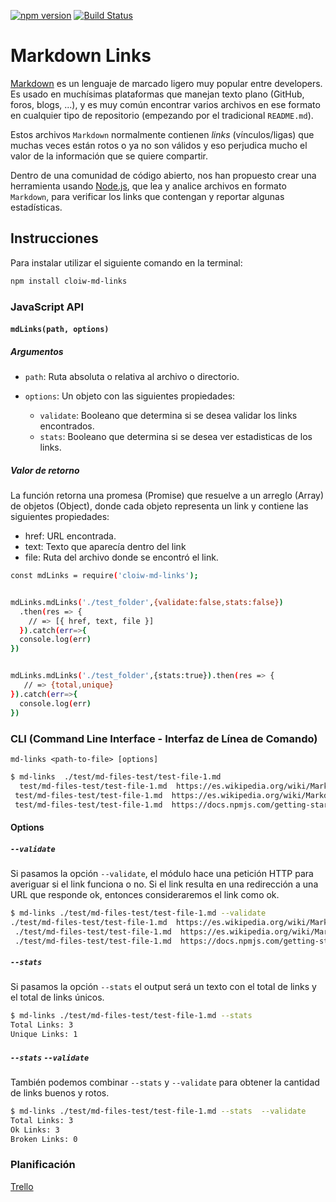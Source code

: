 [![npm version](https://badge.fury.io/js/cloiw-md-links.svg)](https://badge.fury.io/js/cloiw-md-links)
[![Build Status](https://travis-ci.org/Cloiw/SCL009-md-links.svg?branch=master)](https://travis-ci.org/Cloiw/SCL009-md-links)


# Markdown Links

[Markdown](https://es.wikipedia.org/wiki/Markdown) es un lenguaje de marcado
ligero muy popular entre developers. Es usado en muchísimas plataformas que
manejan texto plano (GitHub, foros, blogs, ...), y es muy común
encontrar varios archivos en ese formato en cualquier tipo de repositorio
(empezando por el tradicional `README.md`).

Estos archivos `Markdown` normalmente contienen _links_ (vínculos/ligas) que
muchas veces están rotos o ya no son válidos y eso perjudica mucho el valor de
la información que se quiere compartir.

Dentro de una comunidad de código abierto, nos han propuesto crear una
herramienta usando [Node.js](https://nodejs.org/), que lea y analice archivos
en formato `Markdown`, para verificar los links que contengan y reportar
algunas estadísticas.



## Instrucciones

Para instalar utilizar el siguiente comando en la terminal: 
```sh
npm install cloiw-md-links
```




### JavaScript API



#### `mdLinks(path, options)`


##### Argumentos

- `path`: Ruta absoluta o relativa al archivo o directorio.

- `options`: Un objeto con las siguientes propiedades:
  * `validate`: Booleano que determina si se desea validar los links
    encontrados.
  * `stats`: Booleano que determina si se desea ver estadisticas de los links.

##### Valor de retorno
La función retorna una promesa (Promise) que resuelve a un arreglo (Array) de objetos (Object), donde cada objeto representa un link y contiene las siguientes propiedades:

- href: URL encontrada.
- text: Texto que aparecía dentro del link
- file: Ruta del archivo donde se encontró el link.

```sh
const mdLinks = require('cloiw-md-links');


mdLinks.mdLinks('./test_folder',{validate:false,stats:false})
  .then(res => {
    // => [{ href, text, file }]
  }).catch(err=>{
  console.log(err)
})


mdLinks.mdLinks('./test_folder',{stats:true}).then(res => {
   // => {total,unique}
}).catch(err=>{
  console.log(err)
}) 
```

### CLI (Command Line Interface - Interfaz de Línea de Comando)


`md-links <path-to-file> [options]`



```sh
$ md-links  ./test/md-files-test/test-file-1.md
  test/md-files-test/test-file-1.md  https://es.wikipedia.org/wiki/Markdown  Markdown
 test/md-files-test/test-file-1.md  https://es.wikipedia.org/wiki/Markdown  Markdown
 test/md-files-test/test-file-1.md  https://docs.npmjs.com/getting-started/what-is-npm  NPM
```


#### Options

##### `--validate`

Si pasamos la opción `--validate`, el módulo hace una petición HTTP para
averiguar si el link funciona o no. Si el link resulta en una redirección a una
URL que responde ok, entonces consideraremos el link como ok.

```sh
$ md-links ./test/md-files-test/test-file-1.md --validate
./test/md-files-test/test-file-1.md  https://es.wikipedia.org/wiki/Markdown  Markdown  200 OK
 ./test/md-files-test/test-file-1.md  https://es.wikipedia.org/wiki/Markdown  Markdown  200 OK
 ./test/md-files-test/test-file-1.md  https://docs.npmjs.com/getting-started/what-is-npm  NPM  200 OK
```


##### `--stats`

Si pasamos la opción `--stats` el output será un texto con el total de links y el total de links únicos.

```sh
$ md-links ./test/md-files-test/test-file-1.md --stats  
Total Links: 3
Unique Links: 1
```
##### `--stats` `--validate` 
También podemos combinar `--stats` y `--validate` para obtener la cantidad de links buenos y rotos.

```sh
$ md-links ./test/md-files-test/test-file-1.md --stats  --validate
Total Links: 3
Ok Links: 3
Broken Links: 0
```



### Planificación
[Trello](https://trello.com/b/VDuDqwdZ/md-links) 

